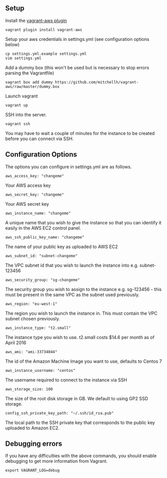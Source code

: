 ## Setup ##
Install the [vagrant-aws plugin](https://github.com/mitchellh/vagrant-aws)
```
vagrant plugin install vagrant-aws
```
Setup your aws credentials in settings.yml (see configuration options below)
```
cp settings.yml.example settings.yml
vim settings.yml
```
Add a dummy box (this won't be used but is necessary to stop errors parsing the Vagrantfile)
```
vagrant box add dummy https://github.com/mitchellh/vagrant-aws/raw/master/dummy.box
```
Launch vagrant
```
vagrant up
```
SSH into the server. 
```
vagrant ssh
```
You may have to wait a couple of minutes for the instance to be created before you can connect via SSH.
## Configuration Options ##
The options you can configure in settings.yml are as follows.

    aws_access_key: "changeme"

Your AWS access key

    aws_secret_key: "changeme"
    
Your AWS secret key

    aws_instance_name: "changeme"
    
A unique name that you wish to give the instance so that you can identify it easily in the AWS EC2 control panel.

    aws_ssh_public_key_name: "changeme"
    
The name of your public key as uploaded to AWS EC2

    aws_subnet_id: "subnet-changeme"
    
The VPC subnet id that you wish to launch the instance into e.g. subnet-123456

    aws_security_group: "sg-changeme"
    
The security group you wish to assign to the instance e.g. sg-123456 - this must be present in the same VPC as the subnet used previously. 

    aws_region: "eu-west-1"
    
The region you wish to launch the instance in. This must contain the VPC subnet chosen previously.

    aws_instance_type: "t2.small"
    
The instance type you wish to use. t2.small costs $14.6 per month as of April 2016

    aws_ami: "ami-33734044"
    
The id of the Amazon Machine Image you want to use, defaults to Centos 7

    aws_instance_username: "centos"
    
The username required to connect to the instance via SSH

    aws_storage_size: 100

The size of the root disk storage in GB. We default to using GP2 SSD storage.

    config_ssh_private_key_path: "~/.ssh/id_rsa.pub"
    
The local path to the SSH private key that corresponds to the public key uploaded to Amazon EC2.
## Debugging errors ##
If you have any difficulties with the above commands, you should enable debugging to get more information from Vagrant.
```
export VAGRANT_LOG=debug
```
